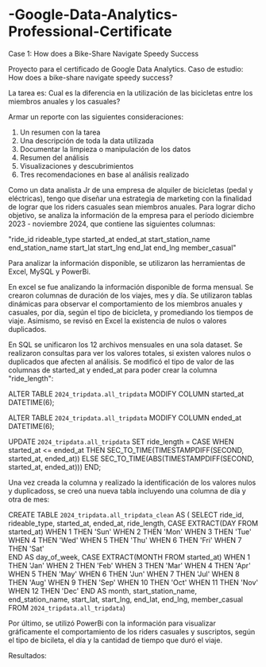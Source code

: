 # -Google-Data-Analytics-Professional-Certificate
Case 1: How does a Bike-Share Navigate Speedy Success

Proyecto para el certificado de Google Data Analytics. Caso de estudio: How does a bike-share navigate speedy success?

La tarea es: 
Cual es la diferencia en la utilización de las bicicletas entre los miembros anuales y los casuales?

Armar un reporte con las siguientes consideraciones:
1. Un resumen con la tarea
2. Una descripción de toda la data utilizada
3. Documentar la limpieza o manipulación de los datos
4. Resumen del análisis
5. Visualizaciones y descubrimientos
6. Tres recomendaciones en base al análisis realizado

Como un data analista Jr de una empresa de alquiler de bicicletas (pedal y eléctricas), tengo que diseñar una estrategia de marketing con la finalidad de lograr que los riders casuales sean miembros anuales.
Para lograr dicho objetivo, se analiza la información de la empresa para el período diciembre 2023 - noviembre 2024, que contiene las siguientes columnas:

"ride_id
rideable_type
started_at
ended_at
start_station_name
end_station_name
start_lat
start_lng
end_lat
end_lng
member_casual"

Para analizar la información disponible, se utilizaron las herramientas de Excel, MySQL y PowerBi. 

En excel se fue analizando la información disponible de forma mensual. Se crearon columnas de duración de los viajes, mes y día. Se utilizaron tablas dinámicas para observar el comportamiento de los miembros anuales y casuales, por día, según el tipo de bicicleta, y promediando los tiempos de viaje. Asimismo, se revisó en Excel la existencia de nulos o valores duplicados.

En SQL se unificaron los 12 archivos mensuales en una sola dataset. Se realizaron consultas para ver los valores totales, si existen valores nulos o duplicados que afecten al análisis. Se modificó el tipo de valor de las columnas de started_at y ended_at para poder crear la columna "ride_length":

ALTER TABLE `2024_tripdata.all_tripdata`
MODIFY COLUMN started_at DATETIME(6);

ALTER TABLE `2024_tripdata.all_tripdata`
MODIFY COLUMN ended_at DATETIME(6);

UPDATE `2024_tripdata.all_tripdata` 
SET ride_length =
    CASE
        WHEN started_at <= ended_at THEN SEC_TO_TIME(TIMESTAMPDIFF(SECOND, started_at, ended_at))
        ELSE SEC_TO_TIME(ABS(TIMESTAMPDIFF(SECOND, started_at, ended_at)))
    END;

Una vez creada la columna y realizado la identificación de los valores nulos y duplicadoss, se creó una nueva tabla incluyendo una columna de día y otra de mes:

CREATE TABLE `2024_tripdata.all_tripdata_clean` AS 
(
  SELECT 
    ride_id, rideable_type, started_at, ended_at, 
    ride_length,
    CASE EXTRACT(DAY FROM started_at) 
      WHEN 1 THEN 'Sun'
      WHEN 2 THEN 'Mon'
      WHEN 3 THEN 'Tue'
      WHEN 4 THEN 'Wed'
      WHEN 5 THEN 'Thu'
      WHEN 6 THEN 'Fri'
      WHEN 7 THEN 'Sat'    
    END AS day_of_week,
    CASE EXTRACT(MONTH FROM started_at)
      WHEN 1 THEN 'Jan'
      WHEN 2 THEN 'Feb'
      WHEN 3 THEN 'Mar'
      WHEN 4 THEN 'Apr'
      WHEN 5 THEN 'May'
      WHEN 6 THEN 'Jun'
      WHEN 7 THEN 'Jul'
      WHEN 8 THEN 'Aug'
      WHEN 9 THEN 'Sep'
      WHEN 10 THEN 'Oct'
      WHEN 11 THEN 'Nov'
      WHEN 12 THEN 'Dec'
    END AS month,
    start_station_name, end_station_name, 
    start_lat, start_lng, end_lat, end_lng, member_casual
    FROM `2024_tripdata.all_tripdata`)

Por último, se utilizó PowerBi con la información para visualizar gráficamente el comportamiento de los riders casuales y suscriptos, según el tipo de bicileta, el día y la cantidad de tiempo que duró el viaje.



Resultados:

